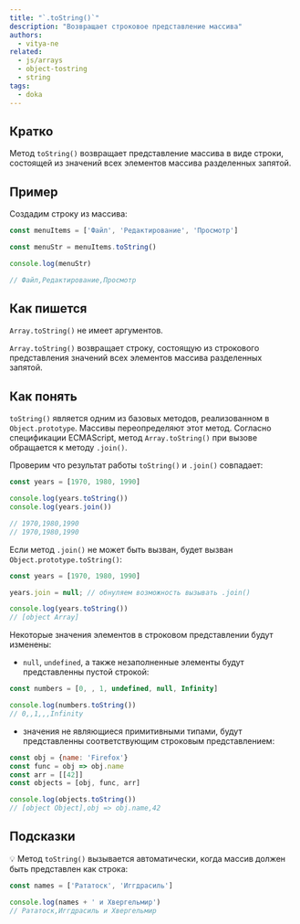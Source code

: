 ```yaml
---
title: "`.toString()`"
description: "Возвращает строковое представление массива"
authors:
  - vitya-ne
related:
  - js/arrays
  - object-tostring
  - string
tags:
  - doka
---
```


## Кратко

Метод `toString()` возвращает представление массива в виде строки, состоящей из значений всех элементов массива разделенных запятой.

## Пример

Создадим строку из массива:
```js
const menuItems = ['Файл', 'Редактирование', 'Просмотр']

const menuStr = menuItems.toString()

console.log(menuStr)

// Файл,Редактирование,Просмотр
```

## Как пишется

`Array.toString()` не имеет аргументов.

`Array.toString()` возвращает строку, состоящую из строкового представления значений всех элементов массива разделенных запятой.

## Как понять

`toString()` является одним из базовых методов, реализованном в `Object.prototype`. Массивы переопределяют этот метод. Согласно спецификации ECMAScript, метод `Array.toString()` при вызове обращается к методу `.join()`.

Проверим что результат работы `toString()` и `.join()` совпадает:
```js
const years = [1970, 1980, 1990]

console.log(years.toString())
console.log(years.join())

// 1970,1980,1990
// 1970,1980,1990
```
Если метод `.join()` не может быть вызван, будет вызван `Object.prototype.toString()`:

```js
const years = [1970, 1980, 1990]

years.join = null; // обнуляем возможность вызывать .join()

console.log(years.toString())
// [object Array]
```

Некоторые значения элементов в строковом представлении будут изменены:
- `null`, `undefined`, а также незаполненные элементы будут представленны пустой строкой:

```js
const numbers = [0, , 1, undefined, null, Infinity]

console.log(numbers.toString())
// 0,,1,,,Infinity
```

- значения не являющиеся примитивными типами, будут представленны соответствующим строковым представлением:

```js
const obj = {name: 'Firefox'}
const func = obj => obj.name
const arr = [[42]]
const objects = [obj, func, arr]

console.log(objects.toString())
// [object Object],obj => obj.name,42
```

## Подсказки

💡 Метод `toString()` вызывается автоматически, когда массив должен быть представлен как строка:

```js
const names = ['Рататоск', 'Иггдрасиль']

console.log(names + ' и Хвергельмир')
// Рататоск,Иггдрасиль и Хвергельмир
```
